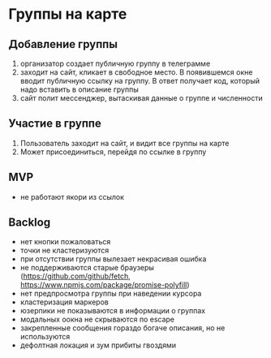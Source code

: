 # Группы на карте

## Добавление группы

1. организатор создает публичную группу в телеграмме
2. заходит на сайт, кликает в свободное место. В появившемся окне вводит публичную ссылку на группу. В ответ получает код, который надо вставить в описание группы
3. сайт полит мессенджер, вытаскивая данные о группе и численности

## Участие в группе

1. Пользователь заходит на сайт, и видит все группы на карте
2. Может присоединиться, перейдя по ссылке в группу

## MVP

- не работают якори из ссылок

## Backlog

- нет кнопки пожаловаться
- точки не кластеризуются
- при отсутствии группы вылезает некрасивая ошибка
- не поддерживаются старые браузеры (https://github.com/github/fetch, https://www.npmjs.com/package/promise-polyfill)
- нет предпросмотра группы при наведении курсора
- кластеризация маркеров
- юзерпики не показываются в информации о группах
- модальных оокна не скрываются по escape
- закрепленные сообщения гораздо богаче описания, но не используются
- дефолтная локация и зум прибиты гвоздями
